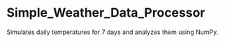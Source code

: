 # Simple_Weather_Data_Processor
Simulates daily temperatures for 7 days and analyzes them using NumPy.

